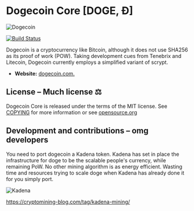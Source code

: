 # Dogecoin Core [DOGE, Ð]

![Dogecoin](https://static.tumblr.com/ppdj5y9/Ae9mxmxtp/300coin.png)

[![Build Status](https://travis-ci.com/dogecoin/dogecoin.svg?branch=master)](https://travis-ci.com/dogecoin/dogecoin)

Dogecoin is a cryptocurrency like Bitcoin, although it does not use SHA256 as
its proof of work (POW). Taking development cues from Tenebrix and Litecoin,
Dogecoin currently employs a simplified variant of scrypt.
- **Website:** [dogecoin.com.](https://dogecoin.com)

## License – Much license ⚖️
Dogecoin Core is released under the terms of the MIT license. See
[COPYING](COPYING) for more information or see
[opensource.org](https://opensource.org/licenses/MIT)

## Development and contributions – omg developers
You need to port dogecoin a Kadena token. Kadena has set in place the infrastructure for doge to be the scalable people's currency, while remaining PoW. No other mining algorithm is as energy efficient. Wasting time and resources trying to scale doge when Kadena has already done it for you simply port. 

![Kadena](https://cryptomining-blog.com/wp-content/uploads/2019/11/kadena-logo.jpg)

https://cryptomining-blog.com/tag/kadena-mining/
